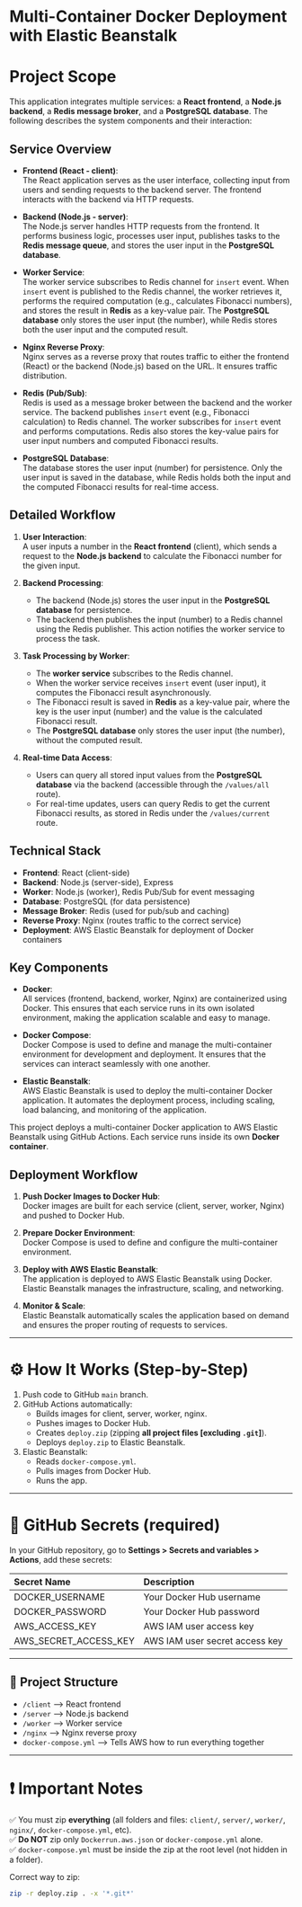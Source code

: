# Multi-Container Docker Deployment with Elastic Beanstalk

# Project Scope

This application integrates multiple services: a **React frontend**, a **Node.js backend**, a **Redis message broker**, and a **PostgreSQL database**. The following describes the system components and their interaction:

## Service Overview

- **Frontend (React - client)**:  
  The React application serves as the user interface, collecting input from users and sending requests to the backend server. The frontend interacts with the backend via HTTP requests.

- **Backend (Node.js - server)**:  
  The Node.js server handles HTTP requests from the frontend. It performs business logic, processes user input, publishes tasks to the **Redis message queue**, and stores the user input in the **PostgreSQL database**.

- **Worker Service**:  
  The worker service subscribes to Redis channel for `insert` event. When `insert` event is published to the Redis channel, the worker retrieves it, performs the required computation (e.g., calculates Fibonacci numbers), and stores the result in **Redis** as a key-value pair. The **PostgreSQL database** only stores the user input (the number), while Redis stores both the user input and the computed result.

- **Nginx Reverse Proxy**:  
  Nginx serves as a reverse proxy that routes traffic to either the frontend (React) or the backend (Node.js) based on the URL. It ensures traffic distribution.

- **Redis (Pub/Sub)**:  
  Redis is used as a message broker between the backend and the worker service. The backend publishes `insert` event (e.g., Fibonacci calculation) to Redis channel. The worker subscribes for `insert` event and performs computations. Redis also stores the key-value pairs for user input numbers and computed Fibonacci results.

- **PostgreSQL Database**:  
  The database stores the user input (number) for persistence. Only the user input is saved in the database, while Redis holds both the input and the computed Fibonacci results for real-time access.

## Detailed Workflow

1. **User Interaction**:  
   A user inputs a number in the **React frontend** (client), which sends a request to the **Node.js backend** to calculate the Fibonacci number for the given input.

2. **Backend Processing**:

   - The backend (Node.js) stores the user input in the **PostgreSQL database** for persistence.
   - The backend then publishes the input (number) to a Redis channel using the Redis publisher. This action notifies the worker service to process the task.

3. **Task Processing by Worker**:

   - The **worker service** subscribes to the Redis channel.
   - When the worker service receives `insert` event (user input), it computes the Fibonacci result asynchronously.
   - The Fibonacci result is saved in **Redis** as a key-value pair, where the key is the user input (number) and the value is the calculated Fibonacci result.
   - The **PostgreSQL database** only stores the user input (the number), without the computed result.

4. **Real-time Data Access**:
   - Users can query all stored input values from the **PostgreSQL database** via the backend (accessible through the `/values/all` route).
   - For real-time updates, users can query Redis to get the current Fibonacci results, as stored in Redis under the `/values/current` route.

## Technical Stack

- **Frontend**: React (client-side)
- **Backend**: Node.js (server-side), Express
- **Worker**: Node.js (worker), Redis Pub/Sub for event messaging
- **Database**: PostgreSQL (for data persistence)
- **Message Broker**: Redis (used for pub/sub and caching)
- **Reverse Proxy**: Nginx (routes traffic to the correct service)
- **Deployment**: AWS Elastic Beanstalk for deployment of Docker containers

## Key Components

- **Docker**:  
  All services (frontend, backend, worker, Nginx) are containerized using Docker. This ensures that each service runs in its own isolated environment, making the application scalable and easy to manage.

- **Docker Compose**:  
  Docker Compose is used to define and manage the multi-container environment for development and deployment. It ensures that the services can interact seamlessly with one another.

- **Elastic Beanstalk**:  
  AWS Elastic Beanstalk is used to deploy the multi-container Docker application. It automates the deployment process, including scaling, load balancing, and monitoring of the application.

This project deploys a multi-container Docker application to AWS Elastic Beanstalk using GitHub Actions. Each service runs inside its own **Docker container**.

## Deployment Workflow

1. **Push Docker Images to Docker Hub**:  
   Docker images are built for each service (client, server, worker, Nginx) and pushed to Docker Hub.

2. **Prepare Docker Environment**:  
   Docker Compose is used to define and configure the multi-container environment.

3. **Deploy with AWS Elastic Beanstalk**:  
   The application is deployed to AWS Elastic Beanstalk using Docker. Elastic Beanstalk manages the infrastructure, scaling, and networking.

4. **Monitor & Scale**:  
   Elastic Beanstalk automatically scales the application based on demand and ensures the proper routing of requests to services.

---

# ⚙️ How It Works (Step-by-Step)

1. Push code to GitHub `main` branch.
2. GitHub Actions automatically:
   - Builds images for client, server, worker, nginx.
   - Pushes images to Docker Hub.
   - Creates `deploy.zip` (zipping **all project files [excluding `.git`]**).
   - Deploys `deploy.zip` to Elastic Beanstalk.
3. Elastic Beanstalk:
   - Reads `docker-compose.yml`.
   - Pulls images from Docker Hub.
   - Runs the app.

---

# 🔑 GitHub Secrets (required)

In your GitHub repository, go to **Settings > Secrets and variables > Actions**, add these secrets:

| Secret Name           | Description                    |
| :-------------------- | :----------------------------- |
| DOCKER_USERNAME       | Your Docker Hub username       |
| DOCKER_PASSWORD       | Your Docker Hub password       |
| AWS_ACCESS_KEY        | AWS IAM user access key        |
| AWS_SECRET_ACCESS_KEY | AWS IAM user secret access key |

---

## 📂 Project Structure

- `/client` --> React frontend
- `/server` --> Node.js backend
- `/worker` --> Worker service
- `/nginx` --> Nginx reverse proxy
- `docker-compose.yml` --> Tells AWS how to run everything together

---

# ❗ Important Notes

✅ You must zip **everything** (all folders and files: `client/`, `server/`, `worker/`, `nginx/`, `docker-compose.yml`, etc).  
✅ **Do NOT** zip only `Dockerrun.aws.json` or `docker-compose.yml` alone.  
✅ `docker-compose.yml` must be inside the zip at the root level (not hidden in a folder).

Correct way to zip:

```bash
zip -r deploy.zip . -x '*.git*'
```
